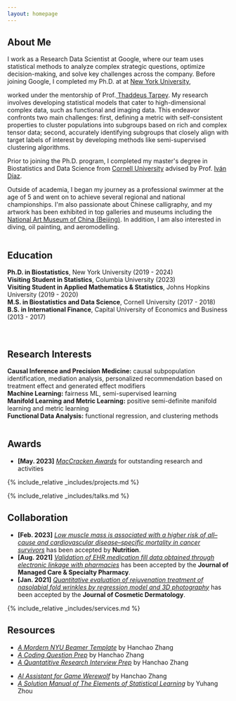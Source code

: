 ```yaml
---
layout: homepage
---
```


## About Me

<!-- I'm a <a href="https://med.nyu.edu/departments-institutes/population-health/divisions-sections-centers/biostatistics/" target="_blank"> Statistics</a> Ph.D. candidate at <a href="https://www.nyu.edu/" target="_blank"> New York University</a>, -->
I work as a Research Data Scientist at Google, where our team uses statistical methods to analyze complex strategic questions, optimize decision-making, and solve key challenges across the company. Before joining Google, I completed my Ph.D. at at <a href="https://www.nyu.edu/" target="_blank"> New York University</a>,
<!-- 's <a href="https://med.nyu.edu/" target="_blank"> Grossman School of Medicine</a> -->
<!-- , specifically within the <a href="https://med.nyu.edu/research/sackler-institute-graduate-biomedical-sciences/" target="_blank"> Vilcek institute of Biomedical Sciences</a> and the Department of <a href="https://med.nyu.edu/departments-institutes/population-health/" target="_blank"> Population Health</a>. Under the mentorship of Prof.  -->
worked under the mentorship of Prof.<a href="https://scholar.google.com/citations?user=QtyFQVYAAAAJ&hl=en" target="_blank"> Thaddeus Tarpey</a>. My research involves developing statistical models that cater to high-dimensional complex data, such as functional and imaging data. This endeavor confronts two main challenges: first, defining a metric with self-consistent properties to cluster populations into subgroups based on rich and complex tensor data; second, accurately identifying subgroups that closely align with target labels of interest by developing methods like semi-supervised clustering algorithms.
<!-- In the summer of 2022, I had the opportunity to work as a Research Data Scientist Intern at <a href="https://about.google" target="_blank"> Google</a>, where I applied my statistical skills to real-world problems.  -->
Prior to joining the Ph.D. program, I completed my master's degree in Biostatistics and Data Science from <a href="https://www.cornell.edu" target = "_blank"> Cornell University</a> advised by Prof. <a href= "https://www.idiaz.xyz" target = "_blank"> Iván Díaz</a>.
<!-- and my bachelor's degree in International Finance from <a href="https://www.cueb.edu.cn" target = "_blank"> Capital University of Economics and Business</a>.  -->
<!-- 
I am an alumnus of the <a href="https://opencasestudies.github.io/" target="_blank"> Open Case Study Project</a> at <a href="https://www.jhsph.edu/" target="_blank"> the Bloomberg School of Public Health </a> of <a href="https://www.jhu.edu/" target="_blank"> the Johns Hopkins University</a>. -->

Outside of academia, I began my journey as a professional swimmer at the age of 5 and went on to achieve several regional and national championships. I'm also passionate about Chinese calligraphy, and my artwork has been exhibited in top galleries and museums including the <a href="http://www.namoc.org/" target="_blank"> National Art Museum of China (Beijing)</a>. In addition, I am also interested in diving, oil painting, and aeromodelling.


<div style="display: flex; flex-wrap: wrap; gap: 20px;">
  <div style="flex: 1; min-width: 300px;">
    <h2>Education</h2>
    <ul style="list-style: none; padding-left: 0;">
      <li><i class="fas fa-graduation-cap"></i> <strong>Ph.D. in Biostatistics</strong>, New York University (2019 - 2024)</li>
      <li><i class="fas fa-briefcase"></i> <strong>Visiting Student in Statistics</strong>, Columbia University (2023)</li>
      <li><i class="fas fa-briefcase"></i> <strong>Visiting Student in Applied Mathematics & Statistics</strong>, Johns Hopkins University (2019 - 2020)</li>
      <li><i class="fas fa-university"></i> <strong>M.S. in Biostatistics and Data Science</strong>, Cornell University (2017 - 2018)</li>
      <li><i class="fas fa-book"></i> <strong>B.S. in International Finance</strong>, Capital University of Economics and Business (2013 - 2017)</li>
    </ul>
  </div>

  <div style="flex: 1; min-width: 300px;">
    <h2>Research Interests</h2>
    <ul style="list-style: none; padding-left: 0;">
      <li><strong>Causal Inference and Precision Medicine:</strong> causal subpopulation identification, mediation analysis, personalized recommendation based on treatment effect and generated effect modifiers</li>
      <li><strong>Machine Learning:</strong> fairness ML, semi-supervised learning</li>
      <li><strong>Manifold Learning and Metric Learning:</strong> positive semi-definite manifold learning and metric learning</li>
      <li><strong>Functional Data Analysis:</strong> functional regression, and clustering methods</li>
    </ul>
  </div>
</div>


<style>
  .timeline-container {
    max-width: 800px;
    margin: auto;
    padding-left: 30px;
    position: relative;
    font-family: sans-serif;
  }

  .timeline-line {
    position: absolute;
    top: 30px;
    left: 15px;
    width: 2px;
    bottom: 0;
    background: #57068C;
  }

  .timeline-entry {
    position: relative;
    margin-bottom: 50px;
  }

  .timeline-entry .dot {
    position: absolute;
    left: -25px;
    top: 0;
    width: 20px;
    height: 20px;
    border-radius: 50%;
    background: #57068C;
    border: 3px solid #fff;
  }

  .timeline-entry h3 {
    </div>
  </div>
</style>

## Awards
- **[May. 2023]** <a href="https://gsas.nyu.edu/admissions/financial-aid/graduate-school-fellowships-and-assistantships.html" target="_blank">*MacCracken Awards*</a> for outstanding research and activities


<!-- {% include_relative _includes/publications.md %} -->

{% include_relative _includes/projects.md %}

{% include_relative _includes/talks.md %}







## Collaboration

<!-- - **[Feb. 2020]** Our paper about incremental learning is accepted to CVPR 2020.
- **[Feb. 2020]** We will host the ACM Multimedia Asia 2020 conference in Singapore!
- **[Sept. 2019]** Our paper about few-shot learning is accepted to NeurIPS 2019. -->
- **[Feb. 2023]** <a href="https://www.sciencedirect.com/science/article/pii/S089990072200346X" target="_blank">*Low muscle mass is associated with a higher risk of all–cause and cardiovascular disease–specific mortality in cancer survivors*</a> has been accepted by **Nutrition**. 
- **[Aug. 2021]** <a href="https://www.jmcp.org/doi/full/10.18553/jmcp.2021.27.10.1482" target="_blank">*Validation of EHR medication fill data obtained through electronic linkage with pharmacies*</a> has been accepted by the **Journal of Managed Care & Specialty Pharmacy**.
- **[Jan. 2021]** <a href="https://onlinelibrary.wiley.com/doi/abs/10.1111/jocd.13486" target="_blank">*Quantitative evaluation of rejuvenation treatment of nasolabial fold wrinkles by regression model and 3D photography*</a> has been accepted by the **Journal of Cosmetic Dermatology**.


{% include_relative _includes/services.md %}



## Resources
- <a href="https://github.com/Hanchao-Zhang/nyu_mordern_beamer_template/blob/main/demo.pdf" target="_blank">*A Mordern NYU Beamer Template*</a> by Hanchao Zhang
- <a href="https://github.com/Hanchao-Zhang/LeetCode-Prep/blob/main/main.pdf" target="_blank">*A Coding Question Prep*</a> by Hanchao Zhang
- <a href="https://github.com/Hanchao-Zhang/LeetQuant-Note/blob/main/Prep/Quant%20Research.pdf" target="_blank">*A Quantatitive Research Interview Prep*</a> by Hanchao Zhang
<!-- https://yuhangzhou88.github.io/ESL_Solution/  -->
- <a href="https://werewolf-assistant.streamlit.app/" target="_blank">*AI Assistant for Game Werewolf*</a> by Hanchao Zhang
- <a href="https://yuhangzhou88.github.io/ESL_Solution/" target="_blank">*A Solution Manual of The Elements of Statistical Learning*</a> by Yuhang Zhou

